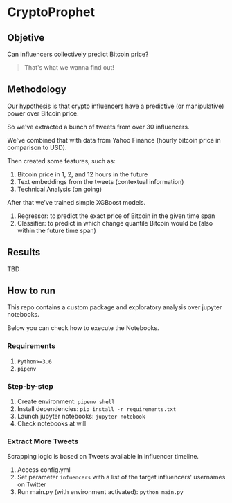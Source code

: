 # CryptoProphet

## Objetive

Can influencers collectively predict Bitcoin price?

> That's what we wanna find out!

## Methodology

Our hypothesis is that crypto influencers have a predictive (or manipulative) power over Bitcoin price.

So we've extracted a bunch of tweets from over 30 influencers.

We've combined that with data from Yahoo Finance (hourly bitcoin price in comparison to USD).

Then created some features, such as:

1. Bitcoin price in 1, 2, and 12 hours in the future
2. Text embeddings from the tweets (contextual information)
3. Technical Analysis (on going)

After that we've trained simple XGBoost models.

1. Regressor: to predict the exact price of Bitcoin in the given time span
2. Classifier: to predict in which change quantile Bitcoin would be (also within the future time span)

## Results

TBD

## How to run

This repo contains a custom package and exploratory analysis over jupyter notebooks.

Below you can check how to execute the Notebooks.

### Requirements

1. `Python>=3.6`
2. `pipenv` 

### Step-by-step

1. Create environment: `pipenv shell`
2. Install dependencies: `pip install -r requirements.txt`
3. Launch jupyter notebooks: `jupyter notebook`
4. Check notebooks at will

### Extract More Tweets

Scrapping logic is based on Tweets available in influencer timeline.

1. Access config.yml
2. Set parameter `infuencers` with a list of the target influencers' usernames on Twitter
3. Run main.py (with environment activated): `python main.py` 